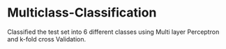 # Multiclass-Classification

Classified the test set into 6 different classes using Multi layer Perceptron and k-fold cross Validation.
